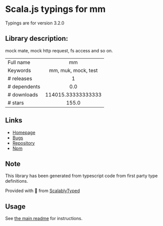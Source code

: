 
# Scala.js typings for mm

Typings are for version 3.2.0

## Library description:
mock mate, mock http request, fs access and so on.

|                    |                 |
| ------------------ | :-------------: |
| Full name          | mm |
| Keywords           | mm, muk, mock, test |
| # releases         | 1 |
| # dependents       | 0.0 |
| # downloads        | 114015.33333333333 |
| # stars            | 155.0 |

## Links
- [Homepage](http://github.com/node-modules/mm)
- [Bugs](https://github.com/node-modules/mm/issues)
- [Repository](https://github.com/node-modules/mm)
- [Npm](https://www.npmjs.com/package/mm)
    


## Note
This library has been generated from typescript code from first party type definitions.

Provided with :purple_heart: from [ScalablyTyped](https://github.com/oyvindberg/ScalablyTyped)

## Usage
See [the main readme](../../readme.md) for instructions.


